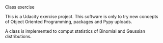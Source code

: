Class exercise

This is a Udacity exercise project.
This software is only to try new concepts of Object Oriented Programming, packages and Pypy uploads.

A class is implemented to comput statistics of Binomial and Gaussian distributions.
